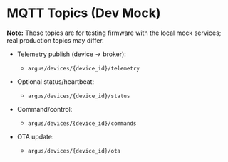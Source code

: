 # MQTT Topics (Dev Mock)

**Note:** These topics are for testing firmware with the local mock services; real production topics may differ.

- Telemetry publish (device → broker):
  - `argus/devices/{device_id}/telemetry`

- Optional status/heartbeat:
  - `argus/devices/{device_id}/status`

- Command/control:
  - `argus/devices/{device_id}/commands`

- OTA update:
  - `argus/devices/{device_id}/ota`
